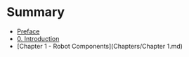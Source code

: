 # Summary

* [Preface](Preface.md)
* [0. Introduction](Introduction.md)
* [Chapter 1 - Robot Components](Chapters/Chapter 1.md)

